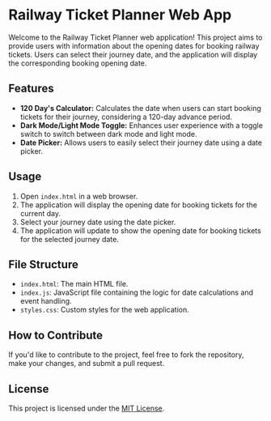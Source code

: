 # Railway Ticket Planner Web App

Welcome to the Railway Ticket Planner web application! This project aims to provide users with information about the opening dates for booking railway tickets. Users can select their journey date, and the application will display the corresponding booking opening date.

## Features

- **120 Day's Calculator:** Calculates the date when users can start booking tickets for their journey, considering a 120-day advance period.
- **Dark Mode/Light Mode Toggle:** Enhances user experience with a toggle switch to switch between dark mode and light mode.
- **Date Picker:** Allows users to easily select their journey date using a date picker.

## Usage

1. Open `index.html` in a web browser.
2. The application will display the opening date for booking tickets for the current day.
3. Select your journey date using the date picker.
4. The application will update to show the opening date for booking tickets for the selected journey date.

## File Structure

- `index.html`: The main HTML file.
- `index.js`: JavaScript file containing the logic for date calculations and event handling.
- `styles.css`: Custom styles for the web application.

## How to Contribute

If you'd like to contribute to the project, feel free to fork the repository, make your changes, and submit a pull request.

## License

This project is licensed under the [MIT License](LICENSE).
